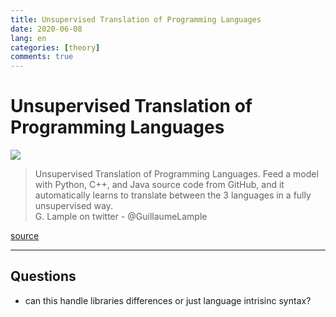 ```yaml
---
title: Unsupervised Translation of Programming Languages
date: 2020-06-08
lang: en
categories: [theory]
comments: true
---
```


# Unsupervised Translation of Programming Languages

![](https://pbs.twimg.com/media/EZ-wpGTXsAA7lZv?format=jpg&name=medium)

> Unsupervised Translation of Programming Languages. Feed a model with Python, C++, and Java source code from GitHub, and it automatically learns to translate between the 3 languages in a fully unsupervised way.     
> <quote> G. Lample on twitter - @GuillaumeLample </quote>

[source](https://twitter.com/GuillaumeLample/status/1269982022413570048)

---

## Questions

* can this handle libraries differences or just language intrisinc syntax?

